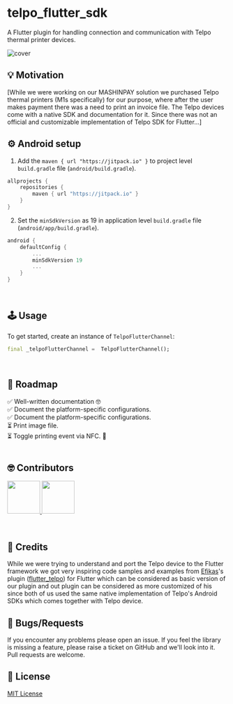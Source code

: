 # telpo_flutter_sdk

A Flutter plugin for handling connection and communication with Telpo thermal printer devices.

<img  src="https://raw.githubusercontent.com/AL-ventures/telpo-flutter-sdk/master/_external/cover.png"  alt="cover" />

<br/>

## 💡 Motivation

[While we were working on our MASHINPAY solution we purchased Telpo thermal printers (M1s specifically) for our purpose, where after the user makes payment there was a need to print an invoice file. The Telpo devices come with a native SDK and documentation for it. Since there was not an official and customizable implementation of Telpo SDK for Flutter...]
<br/>

## ⚙️ Android setup
1. Add the ```maven { url "https://jitpack.io" }``` to project level `build.gradle` file (`android/build.gradle`).

```gradle
allprojects {
    repositories {
        maven { url "https://jitpack.io" }
    }
}
```

2. Set the `minSdkVersion` as 19 in application level `build.gradle` file (`android/app/build.gradle`).

```gradle
android {
    defaultConfig {
        ...
        minSdkVersion 19
        ...
    }
}
``` 
<br/>

## 🕹️ Usage

To get started, create an instance of `TelpoFlutterChannel`:

```dart
final _telpoFlutterChannel =  TelpoFlutterChannel();
```
<br/>

## 📝 Roadmap

✅ Well-written documentation 🤓<br/>
✅ Document the platform-specific configurations.<br/>
✅ Document the platform-specific configurations.<br/>
⏳ Print image file. <br/>
⏳ Toggle printing event via NFC. 🤩<br/>
<br/>

## 🤓 Contributors

<a  href="https://github.com/al-ventures/telpo-flutter-sdk/graphs/contributors"> <img  src="https://github.com/kamranbekirovyz.png" height="75"> </a><a  href="https://github.com/al-ventures/telpo-flutter-sdk/graphs/contributors"> <img  src="https://github.com/mrjnlcn.png" height="75"> </a>

<br/>

## 🙏 Credits

While we were trying to understand and port the Telpo device to the Flutter framework we got very inspiring code samples and examples from [Efikas](https://github.com/efikas)'s plugin ([flutter_telpo](https://pub.dev/packages/flutter_telpo)) for Flutter which can be considered as basic version of our plugin and out plugin can be considered as more customized of his since both of us used the same native implementation of Telpo's Android SDKs which comes together with Telpo device.
<br/>

## 🐞 Bugs/Requests

If you encounter any problems please open an issue. If you feel the library is missing a feature, please raise a ticket on GitHub and we'll look into it. Pull requests are welcome.
<br/>

## 📃 License

[MIT License](https://github.com/AL-ventures/telpo-flutter-sdk/blob/master/LICENSE)